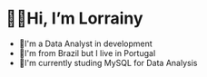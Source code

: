 <h1>👋🏽Hi, I’m Lorrainy</h1>

- 🧱I'm a Data Analyst in development
- 📍I'm from Brazil but I live in Portugal
- 🌱I'm currently studing MySQL for Data Analysis


